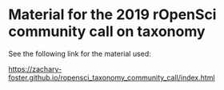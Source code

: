 # Material for the 2019 rOpenSci community call on taxonomy 

See the following link for the material used:

https://zachary-foster.github.io/ropensci_taxonomy_community_call/index.html
